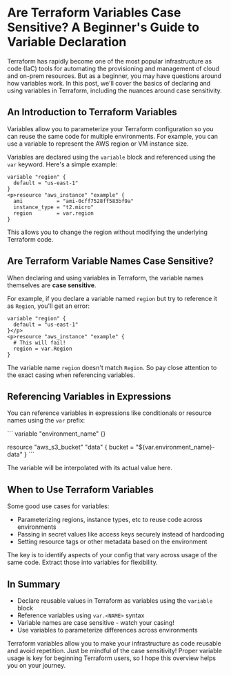 <h1>Are Terraform Variables Case Sensitive? A Beginner's Guide to Variable Declaration</h1>
<p>Terraform has rapidly become one of the most popular infrastructure as code (IaC) tools for automating the provisioning and management of cloud and on-prem resources. But as a beginner, you may have questions around how variables work. In this post, we'll cover the basics of declaring and using variables in Terraform, including the nuances around case sensitivity.</p>
<h2>An Introduction to Terraform Variables</h2>
<p>Variables allow you to parameterize your Terraform configuration so you can reuse the same code for multiple environments. For example, you can use a variable to represent the AWS region or VM instance size. </p>
<p>Variables are declared using the <code>variable</code> block and referenced using the <code>var</code> keyword. Here's a simple example:</p>

```
variable "region" {
  default = "us-east-1" 
}
<p>resource "aws_instance" "example" {
  ami           = "ami-0cff7528ff583bf9a" 
  instance_type = "t2.micro"
  region        = var.region
}
```

<p>This allows you to change the region without modifying the underlying Terraform code.</p>
<h2>Are Terraform Variable Names Case Sensitive?</h2>
<p>When declaring and using variables in Terraform, the variable names themselves are <strong>case sensitive</strong>. </p>
<p>For example, if you declare a variable named <code>region</code> but try to reference it as <code>Region</code>, you'll get an error:</p>

```
variable "region" {
  default = "us-east-1"
}</p>
<p>resource "aws_instance" "example" {
  # This will fail!
  region = var.Region 
}
```

<p>The variable name <code>region</code> doesn't match <code>Region</code>. So pay close attention to the exact casing when referencing variables.</p>
<h2>Referencing Variables in Expressions</h2>
<p>You can reference variables in expressions like conditionals or resource names using the <code>var</code> prefix:</p>
<p>```
variable "environment_name" {}</p>
<p>resource "aws_s3_bucket" "data" {
  bucket = "${var.environment_name}-data" 
}
```</p>
<p>The variable will be interpolated with its actual value here.</p>
<h2>When to Use Terraform Variables</h2>
<p>Some good use cases for variables:</p>
<ul>
<li>Parameterizing regions, instance types, etc to reuse code across environments</li>
<li>Passing in secret values like access keys securely instead of hardcoding</li>
<li>Setting resource tags or other metadata based on the environment</li>
</ul>
<p>The key is to identify aspects of your config that vary across usage of the same code. Extract those into variables for flexibility.</p>
<h2>In Summary</h2>
<ul>
<li>Declare reusable values in Terraform as variables using the <code>variable</code> block</li>
<li>Reference variables using <code>var.&lt;NAME&gt;</code> syntax</li>
<li>Variable names are case sensitive - watch your casing!</li>
<li>Use variables to parameterize differences across environments</li>
</ul>
<p>Terraform variables allow you to make your infrastructure as code reusable and avoid repetition. Just be mindful of the case sensitivity! Proper variable usage is key for beginning Terraform users, so I hope this overview helps you on your journey.</p>
